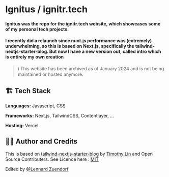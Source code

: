 <h1>Ignitus / ignitr.tech</h1>
<h4>Ignitus was the repo for the ignitr.tech website, which showcases some of my personal tech projects.</h4> 
   
<h4>I recently did a relaunch since nuxt.js performance was (extremely) underwhelming, so this is based on Next.js, specifically the <ahref="https://github.com/timlrx/tailwind-nextjs-starter-blog">tailwind-nextjs-starter-blog</a>. But now I have a new version out, called intro which is entirely my own creation</h4>


> ℹ️
> This website has been archived as of January 2024 and is not being maintained or hosted anymore.

<h2> 🏗️ Tech Stack</h2>

**Languages:** Javascript, CSS

**Frameworks:** Next.js, TailwindCSS, Contentlayer, ...

**Hosting:** Vercel

<h2>👨‍💻 Author and Credits</h2>

This is based on [tailwind-nextjs-starter-blog](https://github.com/timlrx/tailwind-nextjs-starter-blog) by [Timothy Lin](https://www.timrlx.com) and Open Source Contributers. See Licence here : [MIT](https://github.com/timlrx/tailwind-nextjs-starter-blog/blob/master/LICENSE)

Edited by [@Lennard Zuendorf](github.com/lennardzuendorf)
